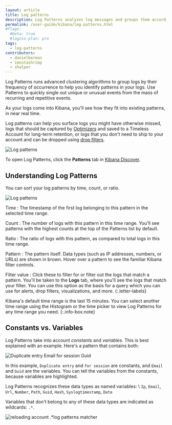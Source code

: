 ```yaml
---
layout: article
title: Log patterns
description: Log Patterns analyzes log messages and groups them according to detected patterns. We built Log Patterns to live alongside your logs in Kibana. You can see your patterns under the Patterns tab, and then click the Logs tab to return Kibana's familiar Discover view.
permalink: /user-guide/kibana/log-patterns.html
#flags:
  #beta: true
  #logzio-plan: pro
tags:
  - log-patterns
contributors:
  - danielberman
  - imnotashrimp
  - shalper
---
```


Log Patterns runs advanced clustering algorithms to group logs by their frequency of occurrence to help you identify patterns in your logs. Use Patterns to quickly single out unique or unusual events from the mass of recurring and repetitive events.

As your logs come into Kibana, you'll see how they fit into existing patterns,
in near real time.

Log patterns can help you surface logs you might have otherwise missed, logs that should be captured by [Optimizers]({{site.baseurl}}/user-guide/optimizers/configure-optimizers.html) and saved to a Timeless Account for long-term retention, or logs that you don't need to ship to your account and can be dropped using [drop filters]({{site.baseurl}}/user-guide/accounts/drop-filters/).

![Log patterns](https://dytvr9ot2sszz.cloudfront.net/logz-docs/kibana/patterns2.png)

To open Log Patterns, click the **Patterns** tab in [Kibana Discover](https://app.logz.io/#/dashboard/kibana).

## Understanding Log Patterns

You can sort your log patterns by time, count, or ratio.

![Log patterns](https://dytvr9ot2sszz.cloudfront.net/logz-docs/kibana/patterns-annotated1.png)

Time
: The timestamp of the first log belonging to this pattern in the selected time range.

Count
: The number of logs with this pattern in this time range.
  You'll see patterns with the highest counts at the top of the Patterns list by default.

Ratio
: The ratio of logs with this pattern,
  as compared to total logs in this time range.

Pattern
: The pattern itself.
  Data types (such as IP addresses, numbers, or URLs) are shown in brown.
  Hover over a pattern to see the familiar Kibana filter controls.

Filter value
: Click these to filter for or filter out the logs that match a pattern. You'll be taken to the **Logs** tab,
where you'll see the logs that match your filter. You can use this option as the basis for a query which you can use for alerts, drop filters, visualizations, and more.
{:.letter-labels}

Kibana's default time range is the last 15 minutes. You can select another time range using the Histogram or the time picker to view Log Patterns for any time range you need.
{:.info-box.note}


## Constants vs. Variables

Log Patterns take into account _constants_ and _variables_.
This is best explained with an example. Here's a pattern that contains both:

![Duplicate entry `Email` for session `Guid`](https://dytvr9ot2sszz.cloudfront.net/logz-docs/kibana/sample-pattern1.png)


In this example, `Duplicate entry` and `for session` are constants, and `Email` and `Guid` are the variables.
You can tell the variables from the constants, because variables are highlighted.

Log Patterns recognizes these data types as named variables: \\
`Ip`, `Email`, `Url`, `Number`, `Path`, `Guid`, `Hash`, `Syslogtimestamp`, `Date`

Variables that don't belong to any of these data types are indicated as wildcards: `.*`.

![reloading account `.*`log patterns matcher](https://dytvr9ot2sszz.cloudfront.net/logz-docs/kibana/sample-pattern2.png)
